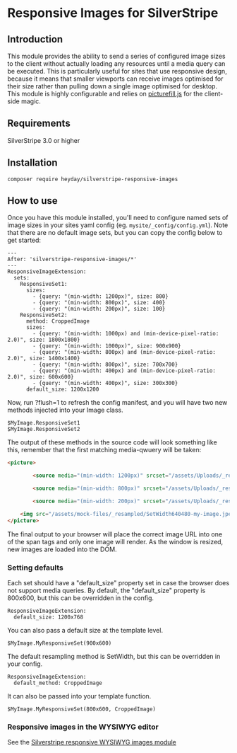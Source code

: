 # Responsive Images for SilverStripe

## Introduction

This module provides the ability to send a series of configured image sizes to the client without actually loading any resources until a media query can be executed.
This is particularly useful for sites that use responsive design, because it means that smaller viewports can receive images optimised for their size rather than pulling down a single image optimised for desktop.
This module is highly configurable and relies on [picturefill.js](https://github.com/scottjehl/picturefill) for the client-side magic.

## Requirements
SilverStripe 3.0 or higher

## Installation

    composer require heyday/silverstripe-responsive-images

## How to use

Once you have this module installed, you'll need to configure named sets of image sizes in your sites yaml config (eg. `mysite/_config/config.yml`).
Note that there are no default image sets, but you can copy the config below to get started:

```
---
After: 'silverstripe-responsive-images/*'
---
ResponsiveImageExtension:
  sets:
    ResponsiveSet1:
      sizes:
        - {query: "(min-width: 1200px)", size: 800}
        - {query: "(min-width: 800px)", size: 400}
        - {query: "(min-width: 200px)", size: 100}
    ResponsiveSet2:
      method: CroppedImage
      sizes:
        - {query: "(min-width: 1000px) and (min-device-pixel-ratio: 2.0)", size: 1800x1800}
        - {query: "(min-width: 1000px)", size: 900x900}
        - {query: "(min-width: 800px) and (min-device-pixel-ratio: 2.0)", size: 1400x1400}
        - {query: "(min-width: 800px)", size: 700x700}
        - {query: "(min-width: 400px) and (min-device-pixel-ratio: 2.0)", size: 600x600}
        - {query: "(min-width: 400px)", size: 300x300}
      default_size: 1200x1200
```

Now, run ?flush=1 to refresh the config manifest, and you will have two new methods injected into your Image class.

```
$MyImage.ResponsiveSet1
$MyImage.ResponsiveSet2
```

The output of these methods in the source code will look something like this, remember that the first matching media-qwuery will be taken:
```html
<picture>

        <source media="(min-width: 1200px)" srcset="/assets/Uploads/_resampled/SetWidth100-my-image.jpeg">

        <source media="(min-width: 800px)" srcset="/assets/Uploads/_resampled/SetWidth400-my-image.jpeg">

        <source media="(min-width: 200px)" srcset="/assets/Uploads/_resampled/SetWidth100-my-image.jpeg">

    <img src="/assets/mock-files/_resampled/SetWidth640480-my-image.jpeg" alt="my-image.jpeg">
</picture>
```

The final output to your browser will place the correct image URL into one of the span tags and only one image will render. As the window is resized, new images are loaded into the DOM.


### Setting defaults

Each set should have a "default_size" property set in case the browser does not support media queries. By default, the "default_size" property is 800x600, but this can be overridden in the config.
```
ResponsiveImageExtension:
  default_size: 1200x768
```

You can also pass a default size at the template level.
```
$MyImage.MyResponsiveSet(900x600)
```

The default resampling method is SetWidth, but this can be overridden in your config.
```
ResponsiveImageExtension:
  default_method: CroppedImage
```

It can also be passed into your template function.
```
$MyImage.MyResponsiveSet(800x600, CroppedImage)
```

### Responsive images in the WYSIWYG editor

See the [Silverstripe responsive WYSIWYG images module](https://github.com/sheadawson/silverstripe-responsive-wysiwyg-images)
